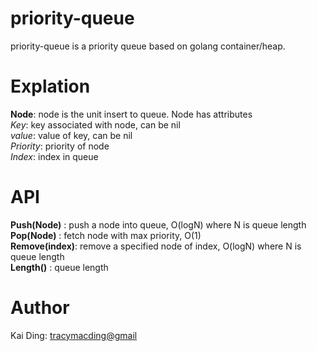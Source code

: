 # priority-queue

priority-queue is a priority queue based on golang container/heap.

# Explation

**Node**: node is the unit insert to queue. Node has attributes  
    *Key*:      key associated with node, can be nil  
    *value*:    value of key, can be nil  
    *Priority*: priority of node  
    *Index*:    index in queue  

# API

**Push(Node)**   : push a node into queue, O(logN) where N is queue length  
**Pop(Node)**    : fetch node with max priority, O(1)  
**Remove(index)**: remove a specified node of index, O(logN) where N is queue length  
**Length()**     : queue length  

# Author

Kai Ding: <tracymacding@gmail>
